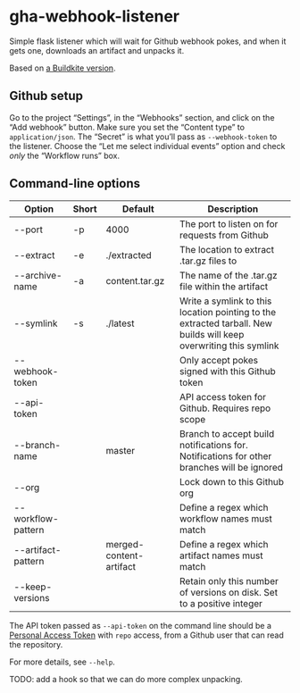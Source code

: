 # gha-webhook-listener

Simple flask listener which will wait for Github webhook pokes, and when it
gets one, downloads an artifact and unpacks it.

Based on [a Buildkite version](https://github.com/matrix-org/buildkite-webhook-listener).

## Github setup

Go to the project “Settings”, in the “Webhooks” section, and click on the “Add webhook” button.
Make sure you set the “Content type” to `application/json`.
The “Secret” is what you’ll pass as `--webhook-token` to the listener.
Choose the “Let me select individual events” option and check *only* the “Workflow runs” box.


## Command-line options

| Option             | Short | Default                 | Description                                                                                                                 |
|--------------------|-------|-------------------------|-----------------------------------------------------------------------------------------------------------------------------|
| --port             | -p    | 4000                    | The port to listen on for requests from Github                                                                              |
| --extract          | -e    | ./extracted             | The location to extract .tar.gz files to                                                                                    |
| --archive-name     | -a    | content.tar.gz          | The name of the .tar.gz file within the artifact                                                                            |
| --symlink          | -s    | ./latest                | Write a symlink to this location pointing to the extracted tarball. New builds will keep overwriting this symlink           |
| --webhook-token    |       |                         | Only accept pokes signed with this Github token                                                                             |
| --api-token        |       |                         | API access token for Github. Requires repo scope                                                                            |
| --branch-name      |       | master                  | Branch to accept build notifications for. Notifications for other branches will be ignored                                  |
| --org              |       |                         | Lock down to this Github org                                                                                                |
| --workflow-pattern |       |                         | Define a regex which workflow names must match                                                                              |
| --artifact-pattern |       | merged-content-artifact | Define a regex which artifact names must match                                                                              |
| --keep-versions    |       |                         | Retain only this number of versions on disk. Set to a positive integer                                                      |

The API token passed as `--api-token` on the command line should be a 
[Personal Access Token](https://docs.github.com/en/authentication/keeping-your-account-and-data-secure/creating-a-personal-access-token) 
with `repo` access, from a Github user that can read the repository.

For more details, see `--help`.

TODO: add a hook so that we can do more complex unpacking.
